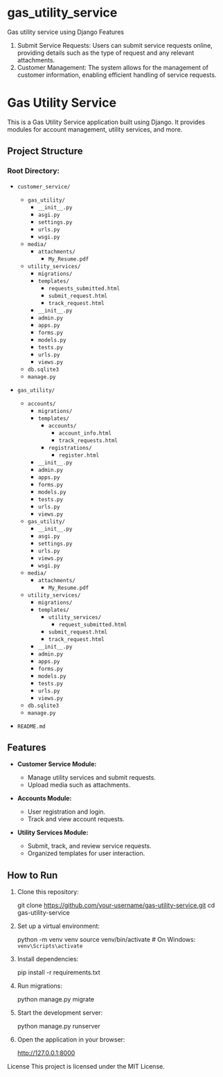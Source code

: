 # gas_utility_service
Gas utility service using Django
Features
1. Submit Service Requests: Users can submit service requests online, providing details such as the type of request and any relevant attachments.
2. Customer Management: The system allows for the management of customer information, enabling efficient handling of service requests.

# Gas Utility Service

This is a Gas Utility Service application built using Django. It provides modules for account management, utility services, and more.

## Project Structure

### Root Directory:
- `customer_service/`
  - `gas_utility/`
    - `__init__.py`
    - `asgi.py`
    - `settings.py`
    - `urls.py`
    - `wsgi.py`
  - `media/`
    - `attachments/`
      - `My_Resume.pdf`
  - `utility_services/`
    - `migrations/`
    - `templates/`
      - `requests_submitted.html`
      - `submit_request.html`
      - `track_request.html`
    - `__init__.py`
    - `admin.py`
    - `apps.py`
    - `forms.py`
    - `models.py`
    - `tests.py`
    - `urls.py`
    - `views.py`
  - `db.sqlite3`
  - `manage.py`

- `gas_utility/`
  - `accounts/`
    - `migrations/`
    - `templates/`
      - `accounts/`
        - `account_info.html`
        - `track_requests.html`
      - `registrations/`
        - `register.html`
    - `__init__.py`
    - `admin.py`
    - `apps.py`
    - `forms.py`
    - `models.py`
    - `tests.py`
    - `urls.py`
    - `views.py`
  - `gas_utility/`
    - `__init__.py`
    - `asgi.py`
    - `settings.py`
    - `urls.py`
    - `views.py`
    - `wsgi.py`
  - `media/`
    - `attachments/`
      - `My_Resume.pdf`
  - `utility_services/`
    - `migrations/`
    - `templates/`
      - `utility_services/`
        - `request_submitted.html`
      - `submit_request.html`
      - `track_request.html`
    - `__init__.py`
    - `admin.py`
    - `apps.py`
    - `forms.py`
    - `models.py`
    - `tests.py`
    - `urls.py`
    - `views.py`
  - `db.sqlite3`
  - `manage.py`

- `README.md`

## Features

- **Customer Service Module:**
  - Manage utility services and submit requests.
  - Upload media such as attachments.

- **Accounts Module:**
  - User registration and login.
  - Track and view account requests.

- **Utility Services Module:**
  - Submit, track, and review service requests.
  - Organized templates for user interaction.

## How to Run

1. Clone this repository:
   
   git clone https://github.com/your-username/gas-utility-service.git
   cd gas-utility-service

2. Set up a virtual environment:

    python -m venv venv
    source venv/bin/activate  # On Windows: `venv\Scripts\activate`
 
3. Install dependencies:

    pip install -r requirements.txt

4. Run migrations:

    python manage.py migrate

5. Start the development server:

    python manage.py runserver

6. Open the application in your browser:

    http://127.0.0.1:8000

License
This project is licensed under the MIT License.


					
					